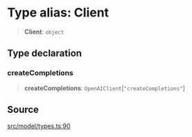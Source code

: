 # Type alias: Client

> **Client**: `object`

## Type declaration

### createCompletions

> **createCompletions**: `OpenAIClient`\[`"createCompletions"`\]

## Source

[src/model/types.ts:90](https://github.com/dexaai/llm-tools/blob/eeaf162/src/model/types.ts#L90)
